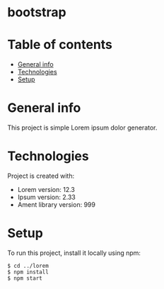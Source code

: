 # bootstrap
# Table of contents
* [General info](#general-info)
* [Technologies](#technologies)
* [Setup](#setup)

# General info
This project is simple Lorem ipsum dolor generator.
	
# Technologies
Project is created with:
* Lorem version: 12.3
* Ipsum version: 2.33
* Ament library version: 999
	
# Setup
To run this project, install it locally using npm:

```
$ cd ../lorem
$ npm install
$ npm start
```